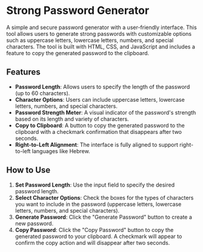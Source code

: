 # Strong Password Generator

A simple and secure password generator with a user-friendly interface. This tool allows users to generate strong passwords with customizable options such as uppercase letters, lowercase letters, numbers, and special characters. The tool is built with HTML, CSS, and JavaScript and includes a feature to copy the generated password to the clipboard.

## Features

- **Password Length**: Allows users to specify the length of the password (up to 60 characters).
- **Character Options**: Users can include uppercase letters, lowercase letters, numbers, and special characters.
- **Password Strength Meter**: A visual indicator of the password's strength based on its length and variety of characters.
- **Copy to Clipboard**: A button to copy the generated password to the clipboard with a checkmark confirmation that disappears after two seconds.
- **Right-to-Left Alignment**: The interface is fully aligned to support right-to-left languages like Hebrew.

## How to Use

1. **Set Password Length**: Use the input field to specify the desired password length.
2. **Select Character Options**: Check the boxes for the types of characters you want to include in the password (uppercase letters, lowercase letters, numbers, and special characters).
3. **Generate Password**: Click the "Generate Password" button to create a new password.
4. **Copy Password**: Click the "Copy Password" button to copy the generated password to your clipboard. A checkmark will appear to confirm the copy action and will disappear after two seconds.
